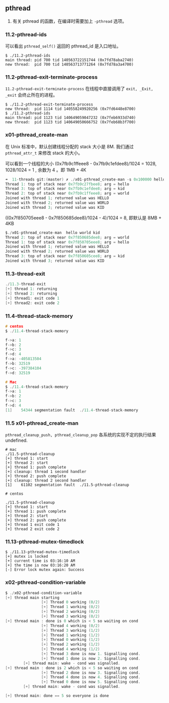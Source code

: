 ## pthread

1. 有关 pthread 的函数，在编译时需要加上 `-pthread` 选项。

### 11.2-pthread-ids

可以看出 `pthread_self()` 返回的 pthread_id 是入口地址。

```
$ ./11.2-pthread-ids
main thread: pid 700 tid 140563722151744 (0x7fd78aba2740)
new thread:  pid 700 tid 140563713771264 (0x7fd78a3a4700)
```

### 11.2-pthread-exit-terminate-process

`11.2-pthread-exit-terminate-process` 在线程中直接调用了 `exit, _Exit, _exit` 会终止所在的进程。

```
$ ./11.2-pthread-exit-terminate-process
new thread:  pid 1114 tid 140558249920256 (0x7fd6448e8700)
$ ./11.2-pthread-ids
main thread: pid 1123 tid 140649059047232 (0x7feb6933d740)
new thread:  pid 1123 tid 140649050666752 (0x7feb68b3f700)
```

### x01-pthread_create-man

在 Unix 标准中，默认创建线程分配的 stack 大小是 8M. 我们通过 `pthread_attr_t` 来修改 stack 的大小。

可以看到一个线程的大小 (0x7fb9c1ffeee8 - 0x7fb9c1efdee8)/1024 = 1028, 1028/1024 = 1 , 余数为 4 。即 1MB + 4K
```c
➜  11-threads git:(master) ✗ ./x01-pthread_create-man -s 0x100000 hello world kid
Thread 1: top of stack near 0x7fb9c27fbee8; arg = hello
Thread 3: top of stack near 0x7fb9c1efdee8; arg = kid
Thread 2: top of stack near 0x7fb9c1ffeee8; arg = world
Joined with thread 1; returned value was HELLO
Joined with thread 2; returned value was WORLD
Joined with thread 3; returned value was KID
```

((0x7f850705eee8 - 0x7f850685dee8)/1024 - 4)/1024 = 8, 即默认是  8MB + 4KB

```c
$./x01-pthread_create-man  hello world kid
Thread 2: top of stack near 0x7f850685dee8; arg = world
Thread 1: top of stack near 0x7f850705eee8; arg = hello
Joined with thread 1; returned value was HELLO
Joined with thread 2; returned value was WORLD
Thread 3: top of stack near 0x7f850605cee8; arg = kid
Joined with thread 3; returned value was KID
```

###  11.3-thread-exit

```c
./11.3-thread-exit
[+] thread 1: returning
[+] thread 2: returning
[+] thread1: exit code 1
[+] thread2: exit code 2
```

### 11.4-thread-stack-memory

```c
# centos
$ ./11.4-thread-stack-memory

f->a: 1
f->b: 2
f->c: 3
f->d: 4
f->a: -405813504
f->b: 32519
f->c: -397384104
f->d: 32519

```

```c
# Mac
$ ./11.4-thread-stack-memory
f->a: 1
f->b: 2
f->c: 3
f->d: 4
[1]    54344 segmentation fault  ./11.4-thread-stack-memory
```

### 11.5 x01-pthread_create-man

`pthread_cleanup_push, pthread_cleanup_pop` 各系统的实现不定的执行结果 undefined.

```
# mac
./11.5-pthread-cleanup
[+] thread 1: start
[+] thread 2: start
[+] thread 1: push complete
[+] cleanup: thread 1 second handler
[+] thread 2: push complete
[+] cleanup: thread 2 second handler
[1]    61102 segmentation fault  ./11.5-pthread-cleanup

# centos

./11.5-pthread-cleanup
[+] thread 1: start
[+] thread 1: push complete
[+] thread 2: start
[+] thread 2: push complete
[+] thread 1 exit code 1
[+] thread 2 exit code 2

```

### 11.13-pthread-mutex-timedlock

```
$ ./11.13-pthread-mutex-timedlock
[+] mutex is locked
[+] current time is 03:16:10 AM
[+] the time is now 03:16:20 AM
[-] Error lock mutex again: Success
```

### x02-pthread-condition-variable

```c
$ ./x02-pthread-condition-variable
[+] thread main starting
                [+] Thread 0 working (0/2)
                [+] Thread 1 working (0/2)
                [+] Thread 2 working (0/2)
                [+] Thread 3 working (0/2)
[+] thread main : done is 0 which is < 5 so waiting on cond
                [+] Thread 4 working (0/2)
                [+] Thread 3 working (1/2)
                [+] Thread 1 working (1/2)
                [+] Thread 0 working (1/2)
                [+] Thread 2 working (1/2)
                [+] Thread 4 working (1/2)
                [+] Thread 3 done is now 1. Signalling cond.
                [+] Thread 1 done is now 2. Signalling cond.
        [+] thread main: wake - cond was signalled.
[+] thread main : done is 2 which is < 5 so waiting on cond
                [+] Thread 2 done is now 3. Signalling cond.
                [+] Thread 4 done is now 4. Signalling cond.
                [+] Thread 0 done is now 5. Signalling cond.
        [+] thread main: wake - cond was signalled.

[+] thread main: done == 5 so everyone is done
```
